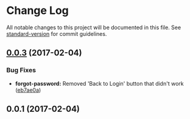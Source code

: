 # Change Log

All notable changes to this project will be documented in this file. See [standard-version](https://github.com/conventional-changelog/standard-version) for commit guidelines.

<a name="0.0.3"></a>
## [0.0.3](https://github.com/stormpath/stormpath-sdk-angular-ionic/compare/v0.0.1...v0.0.3) (2017-02-04)


### Bug Fixes

* **forgot-password:** Removed 'Back to Login' button that didn't work ([eb7ae0a](https://github.com/stormpath/stormpath-sdk-angular-ionic/commit/eb7ae0a))



<a name="0.0.1"></a>
## 0.0.1 (2017-02-04)
